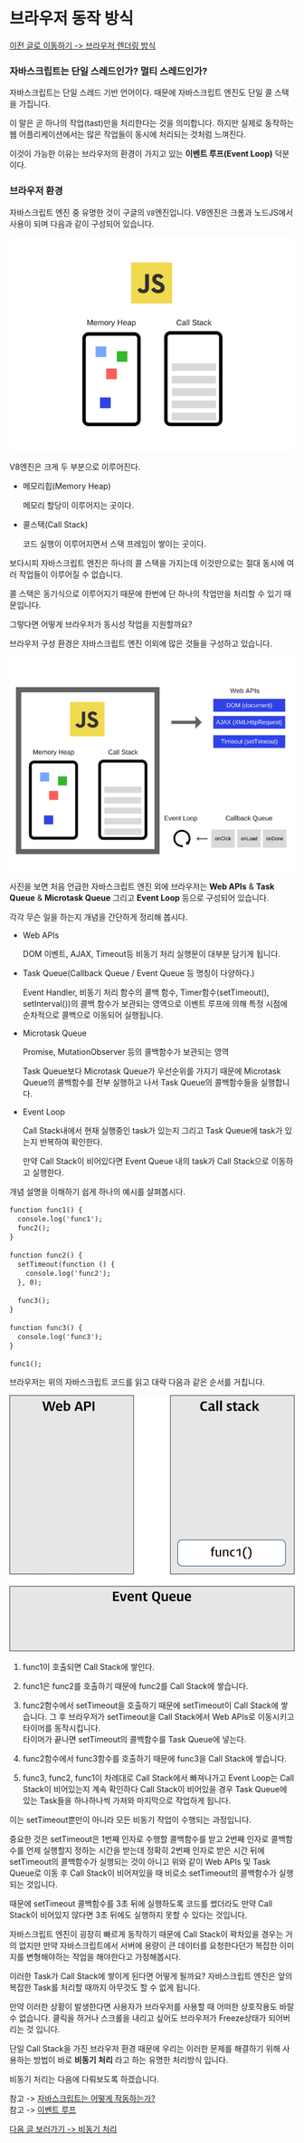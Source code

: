 # 브라우저 동작 방식

[이전 글로 이동하기 -> 브라우저 렌더링 방식](../Browser-Render/Browser-Render.md)

### 자바스크립트는 단일 스레드인가? 멀티 스레드인가?

자바스크립트는 단일 스레드 기반 언어이다. 때문에 자바스크립트 엔진도 단일 콜 스택을 가집니다.<br>

이 말은 곧 하나의 작업(tast)만을 처리한다는 것을 의미합니다. 하지만 실제로 동작하는 웹 어플리케이션에서는 많은 작업들이 동시에 처리되는 것처럼 느껴진다.<br>

이것이 가능한 이유는 브라우저의 환경이 가지고 있는 **이벤트 루프(Event Loop)** 덕분이다.<br>

### 브라우저 환경

자바스크립트 엔진 중 유명한 것이 구글의 `V8`엔진입니다. V8엔진은 크롬과 노드JS에서 사용이 되며 다음과 같이 구성되어 있습니다.<br>

![FrontEnd 02](../../../Image/frontend-02.png)<br>

V8엔진은 크게 두 부분으로 이루어진다.<br>

- 메모리힙(Memory Heap)

  메모리 할당이 이루어지는 곳이다.

- 콜스택(Call Stack)

  코드 실행이 이루어지면서 스택 프레임이 쌓이는 곳이다.

보다시피 자바스크립트 엔진은 하나의 콜 스택을 가지는데 이것만으로는 절대 동시에 여러 작업들이 이루어질 수 없습니다.<br>

콜 스택은 동기식으로 이루어지기 때문에 한번에 단 하나의 작업만을 처리할 수 있기 때문입니다.<br>

그렇다면 어떻게 브라우저가 동시성 작업을 지원할까요?<br>

브라우저 구성 환경은 자바스크립트 엔진 이외에 많은 것들을 구성하고 있습니다.<br>

![FrontEnd 03](../../../Image/frontend-03.png)<br>

사진을 보면 처음 언급한 자바스크립트 엔진 외에 브라우저는 **Web APIs** & **Task Queue** & **Microtask Queue** 그리고 **Event Loop** 등으로 구성되어 있습니다.<br>

각각 무슨 일을 하는지 개념을 간단하게 정리해 봅시다.<br>

- Web APIs

  DOM 이벤트, AJAX, Timeout등 비동기 처리 실행문이 대부분 담기게 됩니다.

- Task Queue(Callback Queue / Event Queue 등 명칭이 다양하다.)

  Event Handler, 비동기 처리 함수의 콜백 함수, Timer함수(setTimeout(), setInterval())의 콜백 함수가 보관되는 영역으로 이벤트 루프에 의해 특정 시점에 순차적으로 콜백으로 이동되어 실행됩니다.

- Microtask Queue

  Promise, MutationObserver 등의 콜백함수가 보관되는 영역

  Task Queue보다 Microtask Queue가 우선순위를 가지기 때문에 Microtask Queue의 콜백함수를 전부 실행하고 나서 Task Queue의 콜백함수들을 실행합니다.

- Event Loop

  Call Stack내에서 현재 실행중인 task가 있는지 그리고 Task Queue에 task가 있는지 반복하여 확인한다.

  만약 Call Stack이 비어있다면 Event Queue 내의 task가 Call Stack으로 이동하고 실행한다.

개념 설명을 이해하기 쉽게 하나의 예시를 살펴봅시다.<br>

```
function func1() {
  console.log('func1');
  func2();
}

function func2() {
  setTimeout(function () {
    console.log('func2');
  }, 0);

  func3();
}

function func3() {
  console.log('func3');
}

func1();
```

브라우저는 위의 자바스크립트 코드를 읽고 대략 다음과 같은 순서를 거칩니다.<br>

![FrontEnd 04](../../../Image/frontend-04.gif)<br>

1. func1이 호출되면 Call Stack에 쌓인다.

2. func1은 func2를 호출하기 때문에 func2를 Call Stack에 쌓습니다.

3. func2함수에서 setTimeout을 호출하기 때문에 setTimeout이 Call Stack에 쌓습니다. 그 후 브라우저가 setTimeout을 Call Stack에서 Web APIs로 이동시키고 타이머를 동작시킵니다.<br>
   타이머가 끝나면 setTimeout의 콜백함수를 Task Queue에 넣는다.

4. func2함수에서 func3함수를 호출하기 때문에 func3을 Call Stack에 쌓습니다.

5. func3, func2, func1이 차례대로 Call Stack에서 빠져나가고 Event Loop는 Call Stack이 비어있는지 계속 확인하다 Call Stack이 비어있을 경우 Task Queue에 있는 Task들을 하나하나씩 가져와 마지막으로 작업하게 됩니다.

이는 setTimeout뿐만이 아니라 모든 비동기 작업이 수행되는 과정입니다.<br>

중요한 것은 setTimeout은 1번째 인자로 수행할 콜백함수를 받고 2번째 인자로 콜백함수를 언제 실행할지 정하는 시간을 받는데 정확히 2번째 인자로 받은 시간 뒤에 setTimeout의 콜백함수가 실행되는 것이 아니고 위와 같이 Web APIs 및 Task Queue로 이동 후 Call Stack이 비어져있을 때 비로소 setTimeout의 콜백함수가 실행되는 것입니다.<br>

때문에 setTimeout 콜백함수를 3초 뒤에 실행하도록 코드를 썼더라도 만약 Call Stack이 비어있지 않다면 3초 뒤에도 실행하지 못할 수 있다는 것입니다.<br>

자바스크립트 엔진이 굉장히 빠르게 동작하기 때문에 Call Stack이 꽉차있을 경우는 거의 없지만 만약 자바스크립트에서 서버에 용량이 큰 데이터를 요청한다던가 복잡한 이미지를 변형해야하는 작업을 해야한다고 가정해봅시다.<br>

이러한 Task가 Call Stack에 쌓이게 된다면 어떻게 될까요? 자바스크립트 엔진은 앞의 복잡한 Task를 처리할 때까지 아무것도 할 수 없게 됩니다.<br>

만약 이러한 상황이 발생한다면 사용자가 브라우저를 사용할 때 어떠한 상호작용도 바랄 수 없습니다. 클릭을 하거나 스크롤을 내리고 싶어도 브라우저가 Freeze상태가 되어버리는 것 입니다.<br>

단일 Call Stack을 가진 브라우저 환경 때문에 우리는 이러한 문제를 해결하기 위해 사용하는 방법이 바로 **비동기 처리** 라고 하는 유명한 처리방식 입니다.<br>

비동기 처리는 다음에 다뤄보도록 하겠습니다.<br>

참고 -> [자바스크립트는 어떻게 작동하는가?](https://engineering.huiseoul.com/%EC%9E%90%EB%B0%94%EC%8A%A4%ED%81%AC%EB%A6%BD%ED%8A%B8%EB%8A%94-%EC%96%B4%EB%96%BB%EA%B2%8C-%EC%9E%91%EB%8F%99%ED%95%98%EB%8A%94%EA%B0%80-%EC%97%94%EC%A7%84-%EB%9F%B0%ED%83%80%EC%9E%84-%EC%BD%9C%EC%8A%A4%ED%83%9D-%EA%B0%9C%EA%B4%80-ea47917c8442)<br>
참고 -> [이벤트 루프](https://poiemaweb.com/js-event)<br>

[다음 글 보러가기 -> 비동기 처리](../Asynchronous/Asynchronous.md)
